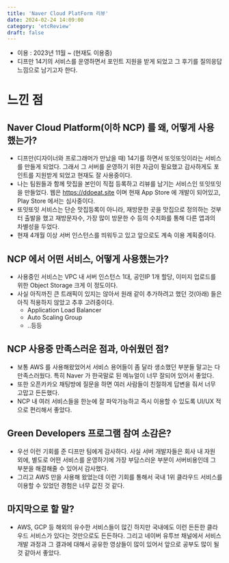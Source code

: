 ```yaml
---
title: 'Naver Cloud PlatForm 리뷰'
date: 2024-02-24 14:09:00
category: 'etcReview'
draft: false
---
```


- 이용 : 2023년 11월 ~ (현재도 이용중)
- 디프만 14기의 서비스를 운영하면서 포인트 지원을 받게 되었고 그 후기를 질의응답 느낌으로 남기고자 한다.


# 느낀 점

## Naver Cloud Platform(이하 NCP) 를 왜, 어떻게 사용했는가?
- 디프만(디자이너와 프로그래머가 만났을 때) 14기를 하면서 또잇또잇이라는 서비스를 만들게 되었다. 그래서 그 서버를 운영하기 위한 자금이 필요했고 감사하게도 포인트를 지원받게 되었고 현재도 잘 사용중이다.
- 나는 팀원들과 함께 맛집을 본인이 직접 등록하고 리뷰를 남기는 서비스인 또잇또잇을 만들었다. 웹은 https://ddoeat.site 이며 현재 App Store 에 개발이 되어있고, Play Store 에서는 심사중이다.
- 또잇또잇 서비스는 단순 맛집등록이 아니라, 재방문한 곳을 맛집으로 정의하는 것부터 출발을 했고 재방문자수, 가장 많이 방문한 수 등의 수치화를 통해 다른 앱과의 차별성을 두었다.
- 현재 4개월 이상 서버 인스턴스를 띄워두고 있고 앞으로도 계속 이용 계획중이다. 


## NCP 에서 어떤 서비스, 어떻게 사용했는가?
- 사용중인 서비스는 VPC 내 서버 인스턴스 1대, 공인IP 1개 할당, 이미지 업로드를 위한 Object Storage 크게 이 정도이다.
- 사실 아직까진 큰 트래픽이 있지는 않아서 원래 같이 추가하려고 했던 것(아래) 들은 아직 적용하지 않았고 추후 고려중이다.
  - Application Load Balancer
  - Auto Scaling Group
  - ..등등


## NCP 사용중 만족스러운 점과, 아쉬웠던 점?
- 보통 AWS 를 사용해왔었어서 서비스 용어들이 좀 달라 생소했던 부분들 말고는 다 만족스러웠다. 특히 Naver 가 한국말로 된 메뉴얼이 너무 잘되어 있어서 좋았다.
- 또한 오픈카카오 채팅방에 질문을 하면 여러 사람들이 친절하게 답변을 줘서 너무 고맙고 든든했다.
- NCP 내 여러 서비스들을 한눈에 잘 파악가능하고 즉시 이용할 수 있도록 UI/UX 적으로 편리해서 좋았다.

## Green Developers 프로그램 참여 소감은?
- 우선 이런 기회를 준 디프만 팀에게 감사하다. 사실 서버 개발자들은 회사 내 자원 외에, 별도로 어떤 서비스를 운영하기에 가장 부담스러운 부분이 서버비용인데 그 부분을 해결해줄 수 있어서 감사했다. 
- 그리고 AWS 만을 사용해 왔었는데 이런 기회를 통해서 국내 1위 클라우드 서비스를 이용할 수 있었던 경험은 너무 값진 것 같다.

## 마지막으로 할 말?
- AWS, GCP 등 해외의 유수한 서비스들이 많긴 하지만 국내에도 이런 든든한 클라우드 서비스가 있다는 것만으로도 든든하다. 그리고 네이버 유투브 채널에서 서비스 개발 과정과 그 결과에 대해서 공유한 영상들이 많이 있어서 앞으로 공부도 많이 될 것 같아서 좋았다.

